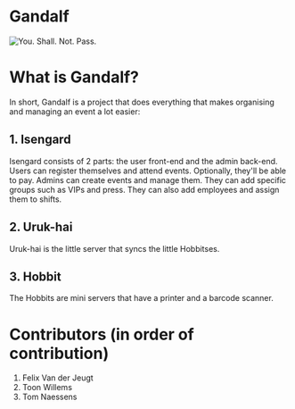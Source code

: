 Gandalf
=======

![You. Shall. Not. Pass.](http://www.badhaven.com/wp-content/uploads/2011/07/Gandalf-You-Shall-Not-Pass-Ian-McKellen.png)


# What is Gandalf?
In short, Gandalf is a project that does everything that makes organising and managing an event a lot easier:

## 1. Isengard
Isengard consists of 2 parts: the user front-end and the admin back-end. Users can register themselves and attend events. Optionally, they'll be able to pay. Admins can create events and manage them. They can add specific groups such as VIPs and press. They can also add employees and assign them to shifts.

## 2. Uruk-hai
Uruk-hai is the little server that syncs the little Hobbitses.

## 3. Hobbit
The Hobbits are mini servers that have a printer and a barcode scanner.

# Contributors (in order of contribution)
1. Felix Van der Jeugt
2. Toon Willems
3. Tom Naessens
